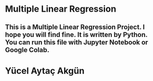 # Multiple Linear Regression
## This is a Multiple Linear Regression Project. I hope you will find fine. It is written by Python. You can run this file with Jupyter Notebook or Google Colab.
# Yücel Aytaç Akgün
